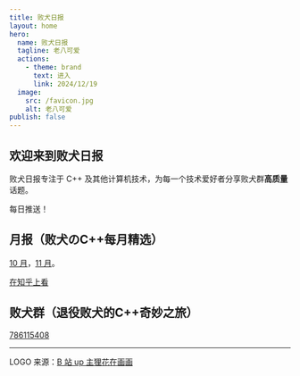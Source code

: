 ```yaml
---
title: 败犬日报
layout: home
hero:
  name: 败犬日报
  tagline: 老八可爱
  actions:
    - theme: brand
      text: 进入
      link: 2024/12/19
  image:
    src: /favicon.jpg
    alt: 老八可爱
publish: false
---
```


## 欢迎来到败犬日报

败犬日报专注于 C++ 及其他计算机技术，为每一个技术爱好者分享败犬群**高质量**话题。

每日推送！

## 月报（败犬のC++每月精选）

[10 月](2024/10/)，[11 月](2024/11/)。

[在知乎上看](https://zhuanlan.zhihu.com/column/c_1846629212653506560)

## 败犬群（退役败犬的C++奇妙之旅）

[786115408](https://qm.qq.com/q/NCJmtSyaoq)

***

LOGO 来源：[B 站 up 主狸花在画画](https://space.bilibili.com/244937198)
